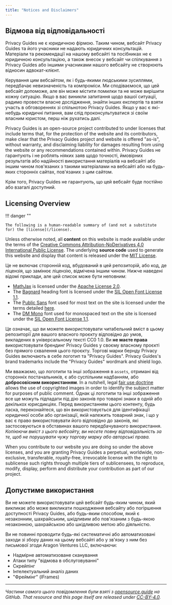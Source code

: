 ```yaml
---
title: "Notices and Disclaimers"
---
```


## Відмова від відповідальності

Privacy Guides не є юридичною фірмою. Таким чином, вебсайт Privacy Guides та його учасники не надають юридичних консультацій. Матеріали та рекомендації на нашому вебсайті та посібниках не є юридичною консультацією, а також внесок у вебсайт чи спілкування з Privacy Guides або іншими учасниками нашого вебсайту не створюють відносин адвокат-клієнт.

Керування цим вебсайтом, як і будь-якими людськими зусиллями, передбачає невизначеність та компроміси. Ми сподіваємося, що цей вебсайт допоможе, але він може містити помилки та не може вирішити кожну ситуацію. Якщо в вас виникли запитання щодо вашої ситуації, радимо провести власне дослідження, знайти інших експертів та взяти участь в обговореннях зі спільнотою Privacy Guides. Якщо у вас є які-небудь юридичні питання, вам слід проконсультуватися зі своїм власним юристом, перш ніж рухатись далі.

Privacy Guides is an open-source project contributed to under licenses that include terms that, for the protection of the website and its contributors, make clear that the Privacy Guides project and website is offered "as-is", without warranty, and disclaiming liability for damages resulting from using the website or any recommendations contained within. Privacy Guides не гарантують і не роблять ніяких заяв щодо точності, ймовірних результатів або надійності використання матеріалів на вебсайті або іншим чином пов'язаних з такими матеріалами на вебсайті або на будь-яких сторонніх сайтах, пов'язаних з цим сайтом.

Крім того, Privacy Guides не гарантують, що цей вебсайт буде постійно або взагалі доступний.

## Licensing Overview

!!! danger ""

    The following is a human-readable summary of (and not a substitute for) the [license](/license).

Unless otherwise noted, all **content** on this website is made available under the terms of the [Creative Commons Attribution-NoDerivatives 4.0 International Public License](https://github.com/privacyguides/privacyguides.org/blob/main/LICENSE). The underlying **source code** used to generate this website and display that content is released under the [MIT License](https://github.com/privacyguides/privacyguides.org/tree/main/LICENSE-CODE).

Це не включає сторонній код, вбудований в цей репозиторій, або код, де ліцензія, що замінює ліцензію, відмічена іншим чином. Нижче наведені відомі приклади, але цей список може бути неповним:

* [MathJax](https://github.com/privacyguides/privacyguides.org/blob/main/theme/assets/javascripts/mathjax.js) is licensed under the [Apache License 2.0](https://github.com/privacyguides/privacyguides.org/blob/main/docs/assets/javascripts/LICENSE.mathjax.txt).
* The [Bagnard](https://github.com/privacyguides/brand/tree/main/WOFF/bagnard) heading font is licensed under the [SIL Open Font License 1.1](https://github.com/privacyguides/brand/blob/main/WOFF/bagnard/LICENSE.txt).
* The [Public Sans](https://github.com/privacyguides/brand/tree/main/WOFF/public_sans) font used for most text on the site is licensed under the terms detailed [here](https://github.com/privacyguides/brand/blob/main/WOFF/public_sans/LICENSE.txt).
* The [DM Mono](https://github.com/privacyguides/brand/tree/main/WOFF/dm_mono) font used for monospaced text on the site is licensed under the [SIL Open Font License 1.1](https://github.com/privacyguides/brand/blob/main/WOFF/dm_mono/LICENSE.txt).

Це означає, що ви можете використовувати читабельний вміст в цьому репозиторії для вашого власного проєкту відповідно до умов, викладених в універсальному тексті CC0 1.0. Ви **не маєте права** використовувати брендинг Privacy Guides у своєму власному проєкті без прямого схвалення цього проєкту. Торгові марки бернду Privacy Guides включають в себе логотип та "Privacy Guides". Privacy Guides's brand trademarks include the "Privacy Guides" wordmark and shield logo.

Ми вважаємо, що логотипи та інші зображення в `assets`, отримані від сторонніх постачальників, є або суспільним надбанням, або **добросовісним використанням**. In a nutshell, legal [fair use doctrine](https://copyright.gov/fair-use/more-info.html) allows the use of copyrighted images in order to identify the subject matter for purposes of public comment. Однак ці логотипи та інші зображення все ще можуть підпадати під дію законів про товарні знаки в одній або декількох юрисдикціях. Перед використанням цього контенту, будь ласка, переконайтеся, що він використовується для ідентифікації юридичної особи або організації, якій належить товарний знак, і що у вас є право використовувати його відповідно до законів, які застосовуються в обставинах вашого передбачуваного використання. *Копіюючи вміст з цього вебсайту, ви несете повну відповідальність за те, щоб не порушувати чужу торгову марку або авторські права.*

When you contribute to our website you are doing so under the above licenses, and you are granting Privacy Guides a perpetual, worldwide, non-exclusive, transferable, royalty-free, irrevocable license with the right to sublicense such rights through multiple tiers of sublicensees, to reproduce, modify, display, perform and distribute your contribution as part of our project.

## Допустиме використання

Ви не можете використовувати цей вебсайт будь-яким чином, який викликає або може викликати пошкодження вебсайту або погіршення доступності Privacy Guides, або будь-яким способом, який є незаконним, шахрайським, шкідливим або пов'язаним з будь-якою незаконною, шахрайською або шкідливою метою або діяльністю.

Ви не повинні проводити будь-які систематичні або автоматизовані заходи зі збору даних на цьому вебсайті або у зв'язку з ним без письмової згоди Aragon Ventures LLC, включаючи:

* Надмірне автоматизоване сканування
* Атаки типу "відмова в обслуговуванні"
* Скрейпінг
* Інтелектуальний аналіз даних
* "Фреймінг" (IFrames)

---

*Частини самого цього повідомлення були взяті з [opensource.guide](https://github.com/github/opensource.guide/blob/master/notices.md) на GitHub. That resource and this page itself are released under [CC-BY-4.0](https://creativecommons.org/licenses/by-sa/4.0).*
